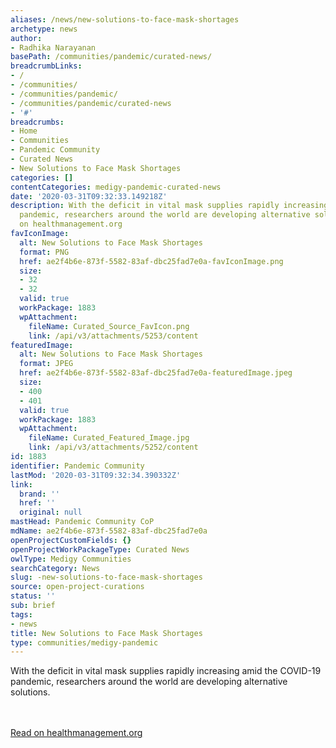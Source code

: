 ```yaml
---
aliases: /news/new-solutions-to-face-mask-shortages
archetype: news
author:
- Radhika Narayanan
basePath: /communities/pandemic/curated-news/
breadcrumbLinks:
- /
- /communities/
- /communities/pandemic/
- /communities/pandemic/curated-news
- '#'
breadcrumbs:
- Home
- Communities
- Pandemic Community
- Curated News
- New Solutions to Face Mask Shortages
categories: []
contentCategories: medigy-pandemic-curated-news
date: '2020-03-31T09:32:33.149218Z'
description: With the deficit in vital mask supplies rapidly increasing amid the COVID-19
  pandemic, researchers around the world are developing alternative solutions.  Read
  on healthmanagement.org
favIconImage:
  alt: New Solutions to Face Mask Shortages
  format: PNG
  href: ae2f4b6e-873f-5582-83af-dbc25fad7e0a-favIconImage.png
  size:
  - 32
  - 32
  valid: true
  workPackage: 1883
  wpAttachment:
    fileName: Curated_Source_FavIcon.png
    link: /api/v3/attachments/5253/content
featuredImage:
  alt: New Solutions to Face Mask Shortages
  format: JPEG
  href: ae2f4b6e-873f-5582-83af-dbc25fad7e0a-featuredImage.jpeg
  size:
  - 400
  - 401
  valid: true
  workPackage: 1883
  wpAttachment:
    fileName: Curated_Featured_Image.jpg
    link: /api/v3/attachments/5252/content
id: 1883
identifier: Pandemic Community
lastMod: '2020-03-31T09:32:34.390332Z'
link:
  brand: ''
  href: ''
  original: null
mastHead: Pandemic Community CoP
mdName: ae2f4b6e-873f-5582-83af-dbc25fad7e0a
openProjectCustomFields: {}
openProjectWorkPackageType: Curated News
owlType: Medigy Communities
searchCategory: News
slug: -new-solutions-to-face-mask-shortages
source: open-project-curations
status: ''
sub: brief
tags:
- news
title: New Solutions to Face Mask Shortages
type: communities/medigy-pandemic
---
```


With the deficit in vital mask supplies rapidly increasing amid the COVID-19 pandemic, researchers around the world are developing alternative solutions.

<br><br><a target="_blank" href=https://healthmanagement.org/c/hospital/news/new-solutions-to-face-mask-shortages>Read on healthmanagement.org</a>